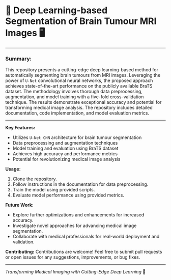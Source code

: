 # 🧠 Deep Learning-based Segmentation of Brain Tumour MRI Images 🖥️

---

### Summary:

This repository presents a cutting-edge deep learning-based method for automatically segmenting brain tumours from MRI images. Leveraging the power of `U-Net` convolutional neural networks, the proposed approach achieves state-of-the-art performance on the publicly available BraTS dataset. The methodology involves thorough data preprocessing, augmentation, and model training with a five-fold cross-validation technique. The results demonstrate exceptional accuracy and potential for transforming medical image analysis. The repository includes detailed documentation, code implementation, and model evaluation metrics.

---

**Key Features:**
- Utilizes `U-Net CNN` architecture for brain tumour segmentation
- Data preprocessing and augmentation techniques
- Model training and evaluation using BraTS dataset
- Achieves high accuracy and performance metrics
- Potential for revolutionizing medical image analysis

**Usage:**
1. Clone the repository.
2. Follow instructions in the documentation for data preprocessing.
3. Train the model using provided scripts.
4. Evaluate model performance using provided metrics.

**Future Work:**
- Explore further optimizations and enhancements for increased accuracy.
- Investigate novel approaches for advancing medical image segmentation.
- Collaborate with medical professionals for real-world deployment and validation.

**Contributing:**
Contributions are welcome! Feel free to submit pull requests or open issues for any suggestions, improvements, or bug fixes.

---

*Transforming Medical Imaging with Cutting-Edge Deep Learning* 🚀
